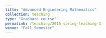 ```yaml
---
title: "Advanced Engineering Mathematics"
collection: teaching
type: "Graduate course"
permalink: /teaching/2015-spring-teaching-1
venue: "Fall Semester"
---
```

